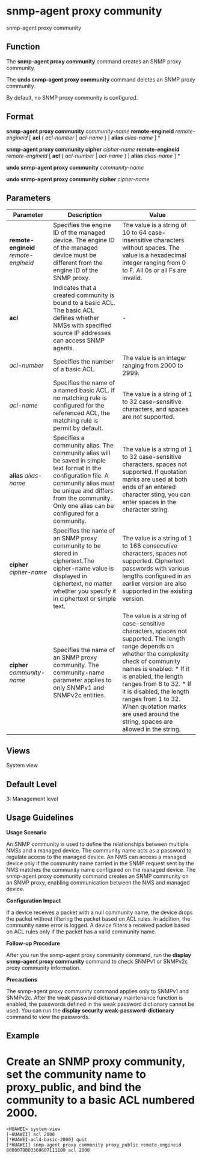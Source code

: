 snmp-agent proxy community
==========================

snmp-agent proxy community

Function
--------



The **snmp-agent proxy community** command creates an SNMP proxy community.

The **undo snmp-agent proxy community** command deletes an SNMP proxy community.



By default, no SNMP proxy community is configured.


Format
------

**snmp-agent proxy community** *community-name* **remote-engineid** *remote-engineid* [ **acl** { *acl-number* | *acl-name* } | **alias** *alias-name* ] \*

**snmp-agent proxy community cipher** *cipher-name* **remote-engineid** *remote-engineid* [ **acl** { *acl-number* | *acl-name* } | **alias** *alias-name* ] \*

**undo snmp-agent proxy community** *community-name*

**undo snmp-agent proxy community cipher** *cipher-name*


Parameters
----------

| Parameter | Description | Value |
| --- | --- | --- |
| **remote-engineid** *remote-engineid* | Specifies the engine ID of the managed device.  The engine ID of the managed device must be different from the engine ID of the SNMP proxy. | The value is a string of 10 to 64 case-insensitive characters without spaces.  The value is a hexadecimal integer ranging from 0 to F. All 0s or all Fs are invalid. |
| **acl** | Indicates that a created community is bound to a basic ACL.  The basic ACL defines whether NMSs with specified source IP addresses can access SNMP agents. | - |
| *acl-number* | Specifies the number of a basic ACL. | The value is an integer ranging from 2000 to 2999. |
| *acl-name* | Specifies the name of a named basic ACL.  If no matching rule is configured for the referenced ACL, the matching rule is permit by default. | The value is a string of 1 to 32 case-sensitive characters, and spaces are not supported. |
| **alias** *alias-name* | Specifies a community alias.  The community alias will be saved in simple text format in the configuration file.  A community alias must be unique and differs from the community. Only one alias can be configured for a community. | The value is a string of 1 to 32 case-sensitive characters, spaces not supported.  If quotation marks are used at both ends of an entered character sting, you can enter spaces in the character string. |
| **cipher** *cipher-name* | Specifies the name of an SNMP proxy community to be stored in ciphertext.The cipher-name value is displayed in ciphertext, no matter whether you specify it in ciphertext or simple text. | The value is a string of 1 to 168 consecutive characters, spaces not supported. Ciphertext passwords with various lengths configured in an earlier version are also supported in the existing version. |
| **cipher** *community-name* | Specifies the name of an SNMP proxy community.  The community-name parameter applies to only SNMPv1 and SNMPv2c entities. | The value is a string of case-sensitive characters, spaces not supported. The length range depends on whether the complexity check of community names is enabled:   * If it is enabled, the length ranges from 8 to 32. * If it is disabled, the length ranges from 1 to 32.   When quotation marks are used around the string, spaces are allowed in the string. |



Views
-----

System view


Default Level
-------------

3: Management level


Usage Guidelines
----------------

**Usage Scenario**

An SNMP community is used to define the relationships between multiple NMSs and a managed device. The community name acts as a password to regulate access to the managed device. An NMS can access a managed device only if the community name carried in the SNMP request sent by the NMS matches the community name configured on the managed device. The snmp-agent proxy community command creates an SNMP community on an SNMP proxy, enabling communication between the NMS and managed device.

**Configuration Impact**

If a device receives a packet with a null community name, the device drops the packet without filtering the packet based on ACL rules. In addition, the community name error is logged. A device filters a received packet based on ACL rules only if the packet has a valid community name.

**Follow-up Procedure**

After you run the snmp-agent proxy community command, run the **display snmp-agent proxy community** command to check SNMPv1 or SNMPv2c proxy community information.

**Precautions**

The snmp-agent proxy community command applies only to SNMPv1 and SNMPv2c. After the weak password dictionary maintenance function is enabled, the passwords defined in the weak password dictionary cannot be used. You can run the **display security weak-password-dictionary** command to view the passwords.


Example
-------

# Create an SNMP proxy community, set the community name to proxy\_public, and bind the community to a basic ACL numbered 2000.
```
<HUAWEI> system-view
[~HUAWEI] acl 2000
[*HUAWEI-acl4-basic-2000] quit
[*HUAWEI] snmp-agent proxy community proxy_public remote-engineid 800007DB03360607111100 acl 2000

```